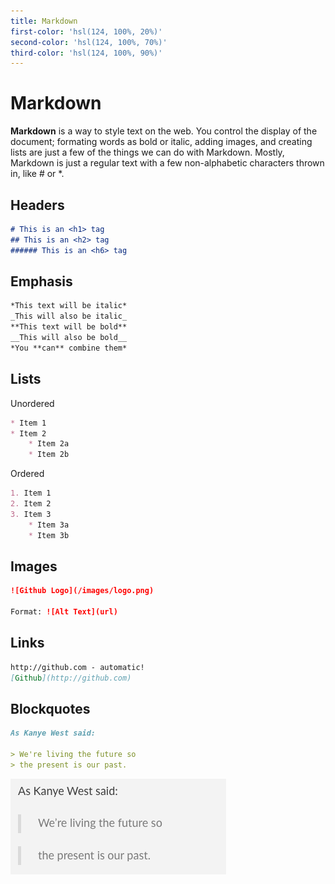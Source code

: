 ```yaml
---
title: Markdown
first-color: 'hsl(124, 100%, 20%)'
second-color: 'hsl(124, 100%, 70%)'
third-color: 'hsl(124, 100%, 90%)'
---
```



<div class="card">

# Markdown

**Markdown** is a way to style text on the web. You control the display of the document; formating words as bold or italic, adding images, and creating lists are just a few of the things we can do with Markdown. Mostly, Markdown is just a regular text with a few non-alphabetic characters thrown in, like # or *.

</div>
<div class="card">

## Headers 

```markdown
# This is an <h1> tag
## This is an <h2> tag
###### This is an <h6> tag
```
## Emphasis

```markdown
*This text will be italic*
_This will also be italic_
**This text will be bold**
__This will also be bold__
*You **can** combine them*
```

</div>
<div class="card">

## Lists

Unordered

```markdown
* Item 1
* Item 2
    * Item 2a
    * Item 2b
```

Ordered

```markdown
1. Item 1
2. Item 2
3. Item 3
    * Item 3a
    * Item 3b
```

</div>
<div class="card">

## Images 

```markdown
![Github Logo](/images/logo.png)

Format: ![Alt Text](url)
```

## Links

```markdown
http://github.com - automatic!
[Github](http://github.com)
```

</div>
<div class="card">

## Blockquotes

```markdown
As Kanye West said:

> We're living the future so
> the present is our past.
```

![rendering](1.png)
